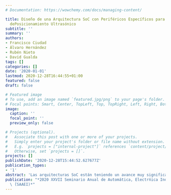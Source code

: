 ```yaml
---
# Documentation: https://wowchemy.com/docs/managing-content/

title: Diseño de una Arquitectura SoC con Periféricos Específicos para un Sistema
  dePosicionamiento Ultrasónico
subtitle: ''
summary: ''
authors:
- Francisco Ciudad
- Álvaro Hernández
- Rubén Nieto
- David Gualda
tags: []
categories: []
date: '2020-01-01'
lastmod: 2020-12-28T16:44:55+01:00
featured: false
draft: false

# Featured image
# To use, add an image named `featured.jpg/png` to your page's folder.
# Focal points: Smart, Center, TopLeft, Top, TopRight, Left, Right, BottomLeft, Bottom, BottomRight.
image:
  caption: ''
  focal_point: ''
  preview_only: false

# Projects (optional).
#   Associate this post with one or more of your projects.
#   Simply enter your project's folder or file name without extension.
#   E.g. `projects = ["internal-project"]` references `content/project/deep-learning/index.md`.
#   Otherwise, set `projects = []`.
projects: []
publishDate: '2020-12-28T15:44:52.627677Z'
publication_types:
- '1'
abstract: 'Las arquitecturas SoC están teniendo un avance muy significativo en los últimos años debido a la posibilidad de flexibilizar los sistemas para adaptarlos a una gran variedad de aplicaciones. En este trabajo se presenta un sistema de posicionamiento ultrasónico en el que la recepción y procesamiento de la señal se lleva a cabo en un dispositivo SoC. El sistema recibe las transmisiones ultrasónicas, moduladas y codificadas por secuencias binarias, a una frecuencia de adquisición de 100 kHz. La señal capturada se envía a un periférico específico incluido en la arquitectura SoC, cuyo funcionamiento se basa en la realización de las correlaciones con las secuencias que se han emitido y la obtención de los picos de esas correlaciones. Una vez que se obtienen estos datos, se trasladan al procesador de la arquitectura SoC, para lo cual se ha desarrollado el correspondiente device driver. A partir de este driver, la aplicación de usuario obtiene las diferencias en tiempos de vuelo de las señales recibidas, para, posteriormente, estimar la posición del receptor móvil a partir de un algoritmo de posicionamiento hiperbólico en función de la localización de las balizas ultrasónicas que se hayan empleado.'
publication: "*2020 XXVII Seminario Anual de Automática, Electrńica Industrial e Instrumentaci'\
  \ ́(SAAEI)*"
---
```

